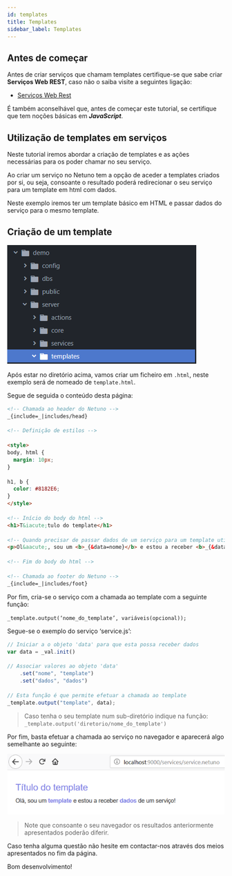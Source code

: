 ```yaml
---
id: templates
title: Templates
sidebar_label: Templates
---
```


## Antes de começar
Antes de criar serviços que chamam templates certifique-se que sabe criar **Serviços Web REST**, caso não o saiba visite a seguintes ligação:

* [Serviços Web Rest](/docs/academy/server/services/rest)

É também aconselhável que, antes de começar este tutorial, se certifique que tem noções básicas em _**JavaScript**_.

## Utilização de templates em serviços

Neste tutorial iremos abordar a criação de templates e as ações necessárias para os poder chamar no seu serviço.

Ao criar um serviço no Netuno tem a opção de aceder a templates criados por si, ou seja, consoante o resultado poderá redirecionar o seu serviço para um template em html com dados.

Neste exemplo iremos ter um template básico em HTML e passar dados do serviço para o mesmo template.

## Criação de um template

![templates1.png](/docs/assets/templates1.png)

Após estar no diretório acima, vamos criar um ficheiro em `.html`, neste exemplo será de nomeado de `template.html`.

Segue de seguida o conteúdo desta página:

```html
<!-- Chamada ao header do Netuno -->
_{include=_|includes/head}

<!-- Definição de estilos -->

<style>
body, html {
  margin: 10px;
}

h1, b {
  color: #8182E6;
}
</style>

<!-- Início do body do html -->
<h1>T&iacute;tulo do template</h1>

<!-- Quando precisar de passar dados de um serviço para um template utilize _{&variavel} -->
<p>Ol&aacute;, sou um <b>_{&data=nome}</b> e estou a receber <b>_{&data=dados}</b> de um servi&ccedil;o!</p>

<!-- Fim do body do html -->

<!-- Chamada ao footer do Netuno -->
_{include=_|includes/foot}
```

Por fim, cria-se o serviço com a chamada ao template com a seguinte função:

`_template.output(‘nome_do_template’, variáveis(opcional));`

Segue-se o exemplo do serviço ‘service.js’:

```javascript
// Iniciar a o objeto 'data' para que esta possa receber dados
var data = _val.init()
    
// Associar valores ao objeto 'data'
    .set("nome", "template")
    .set("dados", "dados")

// Esta função é que permite efetuar a chamada ao template
_template.output("template", data);
```

> Caso tenha o seu template num sub-diretório indique na função: `_template.output('diretorio/nome_do_template')`

Por fim, basta efetuar a chamada ao serviço no navegador e aparecerá algo semelhante ao seguinte:

![templates2.png](/docs/assets/templates2.png)

> Note que consoante o seu navegador os resultados anteriormente apresentados poderão diferir.

Caso tenha alguma questão não hesite em contactar-nos através dos meios apresentados no fim da página.

Bom desenvolvimento!
